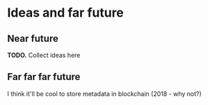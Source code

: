 # Ideas and far future

## Near future

**TODO.** Collect ideas here

## Far far far future

I think it'll be cool to store metadata in blockchain (2018 - why not?)